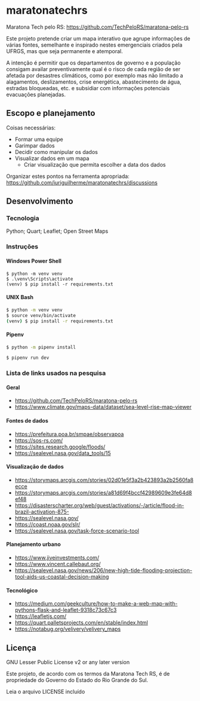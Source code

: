 maratonatechrs
===

Maratona Tech pelo RS: <https://github.com/TechPeloRS/maratona-pelo-rs>  

Este projeto pretende criar um mapa interativo que agrupe informações 
de várias fontes, semelhante e inspirado nestes emergenciais criados 
pela UFRGS, mas que seja permanente e atemporal.  

A intenção é permitir que os departamentos de governo e a população 
consigam availar preventivamente qual é o risco de cada região de ser 
afetada por desastres climáticos, como por exemplo mas não limitado a 
alagamentos, deslizamentos, crise energética, abastecimento de água, 
estradas bloqueadas, etc. e subsidiar com informações potenciais 
evacuações planejadas.  

Escopo e planejamento
---

Coisas necessárias:

* Formar uma equipe
* Garimpar dados
* Decidir como manipular os dados
* Visualizar dados em um mapa
  * Criar visualização que permita escolher a data dos dados

Organizar estes pontos na ferramenta apropriada: 
https://github.com/iuriguilherme/maratonatechrs/discussions  


Desenvolvimento
---

### Tecnologia

Python; Quart; Leaflet; Open Street Maps

### Instruções

#### Windows Power Shell

```batch
$ python -m venv venv
$ .\venv\Scripts\activate
(venv) $ pip install -r requirements.txt
```

#### UNIX Bash

```bash
$ python -m venv venv
$ source venv/bin/activate
(venv) $ pip install -r requirements.txt
```

#### Pipenv

```bash
$ python -m pipenv install
```

```bash
$ pipenv run dev
```

### Lista de links usados na pesquisa

#### Geral

* https://github.com/TechPeloRS/maratona-pelo-rs
* https://www.climate.gov/maps-data/dataset/sea-level-rise-map-viewer

#### Fontes de dados

* https://prefeitura.poa.br/smpae/observapoa
* https://sos-rs.com/
* https://sites.research.google/floods/
* https://sealevel.nasa.gov/data_tools/15

#### Visualização de dados

* https://storymaps.arcgis.com/stories/02d01e5f3a2b423893a2b2560fa8ecce
* https://storymaps.arcgis.com/stories/a81d69f4bccf42989609e3fe64d8ef48
* https://disasterscharter.org/web/guest/activations/-/article/flood-in-brazil-activation-875-
* https://sealevel.nasa.gov/
* https://coast.noaa.gov/slr/
* https://sealevel.nasa.gov/task-force-scenario-tool

#### Planejamento urbano

* https://www.jiveinvestments.com/
* https://www.vincent.callebaut.org/
* https://sealevel.nasa.gov/news/206/new-high-tide-flooding-projection-tool-aids-us-coastal-decision-making


#### Tecnológico

* https://medium.com/geekculture/how-to-make-a-web-map-with-pythons-flask-and-leaflet-9318c73c67c3
* https://leafletjs.com/
* https://quart.palletsprojects.com/en/stable/index.html
* https://notabug.org/velivery/velivery_maps

Licença
---

GNU Lesser Public License v2 or any later version

Este projeto, de acordo com os termos da Maratona Tech RS, é de 
propriedade do Governo do Estado do Rio Grande do Sul.  

Leia o arquivo LICENSE incluído
